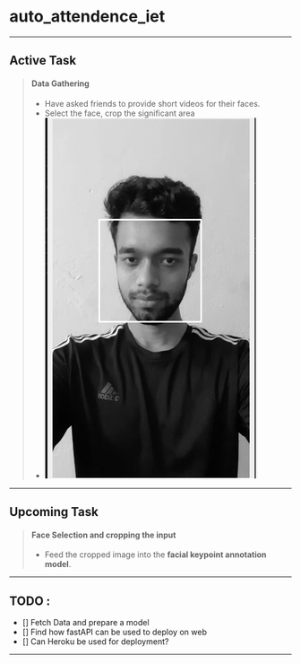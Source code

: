 # auto_attendence_iet
---

## Active Task
> #### Data Gathering
> - Have asked friends to provide short videos for their faces.
> - Select the face, crop the significant area
> - ![Screenshot](https://github.com/KingShark1/auto_attendence_iet/blob/master/screenshots/Screenshot%20from%202022-03-04%2003-28-47.png?raw=true)
---

## Upcoming Task
> #### Face Selection and cropping the input
> - Feed the cropped image into the **facial keypoint annotation model**.
---

## TODO :  
- [] Fetch Data and prepare a model  
- [] Find how fastAPI can be used to deploy on web  
- [] Can Heroku be used for deployment?
---
